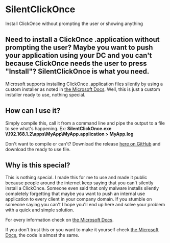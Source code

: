 # SilentClickOnce
Install ClickOnce without prompting the user or showing anything

## Need to install a ClickOnce .application without prompting the user? Maybe you want to push your application using your DC and you can't because ClickOnce needs the user to press "Install"? SilentClickOnce is what you need.

Microsoft supports installing ClickOnce .application files silently by using a custom installer as noted in [the Microsoft Docs](https://docs.microsoft.com/en-us/visualstudio/deployment/walkthrough-creating-a-custom-installer-for-a-clickonce-application?view=vs-2019).
Well, this is just a custom installer ready to use, nothing special.

## How can I use it?

Simply compile this, call it from a command line and pipe the output to a file to see what's happening.
Ex: **SilentClickOnce.exe \\\\192.168.1.2\\apps\\MyApp\\MyApp.application > MyApp.log**

Don't want to compile or can't? Download the release [here on GitHub](https://github.com/PaaaulZ/SilentClickOnce/releases/) and download the ready to use file.

## Why is this special?

This is nothing special. I made this for me to use and made it public because people around the internet keep saying that you can't silently install a ClickOnce. Someone even said that only malware installs silently completely forgetting that maybe you want to push an internal use application to every client in your company domain.
If you stumble on someone saying you can't I hope you'll end up here and solve your problem with a quick and simple solution.


For every information check on [the Microsoft Docs](https://docs.microsoft.com/en-us/visualstudio/deployment/walkthrough-creating-a-custom-installer-for-a-clickonce-application?view=vs-2019). 

If you don't trust this or you want to make it yourself check [the Microsoft Docs](https://docs.microsoft.com/en-us/visualstudio/deployment/walkthrough-creating-a-custom-installer-for-a-clickonce-application?view=vs-2019), the code is almost the same.
